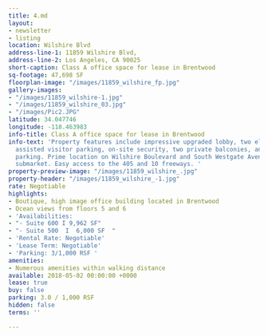 ```yaml
---
title: 4.md
layout:
- newsletter
- listing
location: Wilshire Blvd
address-line-1: 11859 Wilshire Blvd,
address-line-2: Los Angeles, CA 90025
short-caption: Class A office space for lease in Brentwood
sq-footage: 47,698 SF
floorplan-image: "/images/11859_wilshire_fp.jpg"
gallery-images:
- "/images/11859_wilshire-1.jpg"
- "/images/11859_wilshire_03.jpg"
- "/images/Pic2.JPG"
latitude: 34.047746
longitude: -118.463983
info-title: Class A office space for lease in Brentwood
info-text: 'Property features include impressive upgraded lobby, two elevators, valet
  assisted visitor parking, on-site security, two private balconies, and subterranean
  parking. Prime location on Wilshire Boulevard and South Westgate Avenue in the Brentwood
  submarket. Easy access to the 405 and 10 freeways. '
property-preview-image: "/images/11859_wilshire_.jpg"
property-header: "/images/11859_wilshire_-1.jpg"
rate: Negotiable
highlights:
- Boutique, high image office building located in Brentwood
- Ocean views from floors 5 and 6
- 'Availabilities:                                                             '
- "- Suite 600 I 9,962 SF"
- "- Suite 500  I  6,000 SF  "
- 'Rental Rate: Negotiable'
- 'Lease Term: Negotiable'
- 'Parking: 3/1,000 RSF '
amenities:
- Numerous amenities within walking distance
available: 2018-05-02 00:00:00 +0000
lease: true
buy: false
parking: 3.0 / 1,000 RSF
hidden: false
terms: ''

---
```

